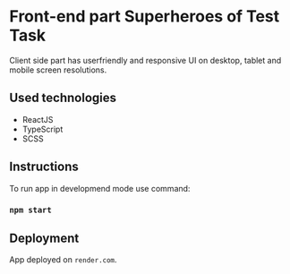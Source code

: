 # Front-end part Superheroes of Test Task

Client side part has userfriendly and responsive UI on desktop, tablet and mobile screen resolutions.

## Used technologies

- ReactJS
- TypeScript
- SCSS

## Instructions

To run app in developmend mode use command:

### `npm start`


## Deployment

App deployed on `render.com`.
